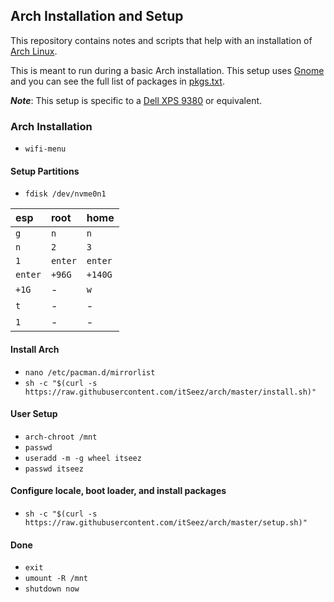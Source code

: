 ## Arch Installation and Setup

This repository contains notes and scripts that help with an installation of [Arch Linux][arch].

This is meant to run during a basic Arch installation. This setup uses [Gnome][gnome] and you can see the full list of packages in [pkgs.txt][packages].

_**Note**_: This setup is specific to a [Dell XPS 9380][dell] or equivalent.

### Arch Installation

- `wifi-menu`

#### Setup Partitions

- `fdisk /dev/nvme0n1`

|esp    |root   |home   |
|:------|:------|:------|
|`g`    |`n`    |`n`    |
|`n`    |`2`    |`3`    |
|`1`    |`enter`|`enter`|
|`enter`|`+96G` |`+140G`|
|`+1G`  |-      |`w`    |
|`t`    |-      |-      |
|`1`    |-      |-      |

#### Install Arch

- `nano /etc/pacman.d/mirrorlist`
- `sh -c "$(curl -s https://raw.githubusercontent.com/itSeez/arch/master/install.sh)"`

#### User Setup

- `arch-chroot /mnt`
- `passwd`
- `useradd -m -g wheel itseez`
- `passwd itseez`

#### Configure locale, boot loader, and install packages

- `sh -c "$(curl -s https://raw.githubusercontent.com/itSeez/arch/master/setup.sh)"`

#### Done

- `exit`
- `umount -R /mnt`
- `shutdown now`

<!-- links -->

[arch]:https://www.archlinux.org/
[gnome]:https://www.gnome.org
[packages]:./pkgs.txt
[dell]:https://wiki.archlinux.org/index.php/Dell_XPS_13_(9370)
